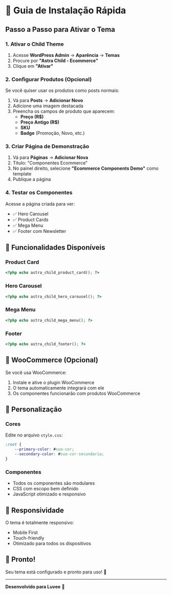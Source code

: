# 🚀 Guia de Instalação Rápida

## Passo a Passo para Ativar o Tema

### 1. Ativar o Child Theme
1. Acesse **WordPress Admin** → **Aparência** → **Temas**
2. Procure por **"Astra Child - Ecommerce"**
3. Clique em **"Ativar"**

### 2. Configurar Produtos (Opcional)
Se você quiser usar os produtos como posts normais:

1. Vá para **Posts** → **Adicionar Novo**
2. Adicione uma imagem destacada
3. Preencha os campos de produto que aparecem:
   - **Preço (R$)**
   - **Preço Antigo (R$)**
   - **SKU**
   - **Badge** (Promoção, Novo, etc.)

### 3. Criar Página de Demonstração
1. Vá para **Páginas** → **Adicionar Nova**
2. Título: "Componentes Ecommerce"
3. No painel direito, selecione **"Ecommerce Components Demo"** como template
4. Publique a página

### 4. Testar os Componentes
Acesse a página criada para ver:
- ✅ Hero Carousel
- ✅ Product Cards
- ✅ Mega Menu
- ✅ Footer com Newsletter

## 🎯 Funcionalidades Disponíveis

### Product Card
```php
<?php echo astra_child_product_card(); ?>
```

### Hero Carousel
```php
<?php echo astra_child_hero_carousel(); ?>
```

### Mega Menu
```php
<?php echo astra_child_mega_menu(); ?>
```

### Footer
```php
<?php echo astra_child_footer(); ?>
```

## 🔧 WooCommerce (Opcional)

Se você usa WooCommerce:
1. Instale e ative o plugin WooCommerce
2. O tema automaticamente integrará com ele
3. Os componentes funcionarão com produtos WooCommerce

## 🎨 Personalização

### Cores
Edite no arquivo `style.css`:
```css
:root {
    --primary-color: #sua-cor;
    --secondary-color: #sua-cor-secundaria;
}
```

### Componentes
- Todos os componentes são modulares
- CSS com escopo bem definido
- JavaScript otimizado e responsivo

## 📱 Responsividade

O tema é totalmente responsivo:
- Mobile First
- Touch-friendly
- Otimizado para todos os dispositivos

## 🚀 Pronto!

Seu tema está configurado e pronto para uso! 🎉

---

**Desenvolvido para Luvee** 🚀 